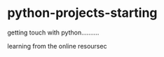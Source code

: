 # python-projects-starting
getting touch with python..........


learning from the online resoursec
